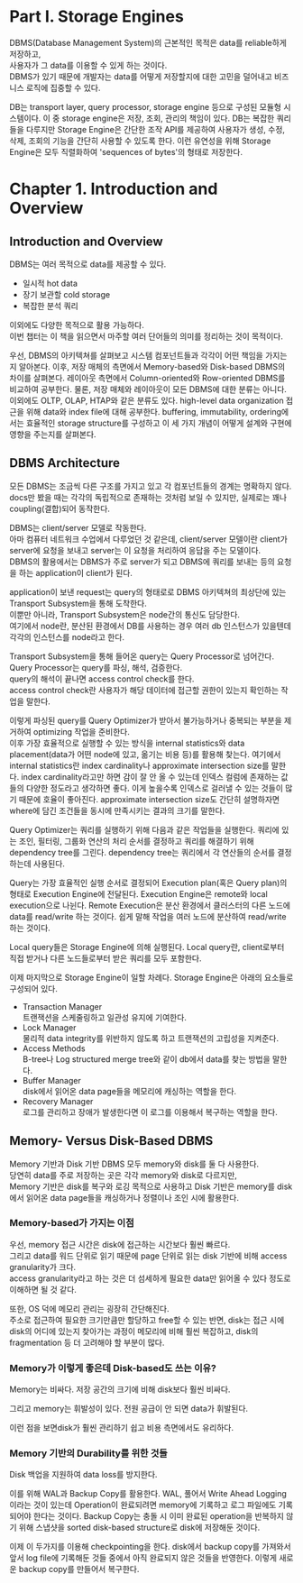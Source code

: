 # Part I. Storage Engines

DBMS(Database Management System)의 근본적인 목적은 data를 reliable하게 저장하고,<br>사용자가 그 data를 이용할 수 있게 하는 것이다.<br>
DBMS가 있기 때문에 개발자는 data를 어떻게 저장할지에 대한 고민을 덜어내고 비즈니스 로직에 집중할 수 있다.

DB는 transport layer, query processor, storage engine 등으로 구성된 모듈형 시스템이다.
이 중 storage engine은 저장, 조회, 관리의 책임이 있다.
DB는 복잡한 쿼리들을 다루지만 Storage Engine은 간단한 조작 API를 제공하여 사용자가 생성, 수정, 삭제, 조회의 기능을 간단히 사용할 수 있도록 한다.
이런 유연성을 위해 Storage Engine은 모두 직렬화하여 'sequences of bytes'의 형태로 저장한다.

# Chapter 1. Introduction and Overview

## Introduction and Overview

DBMS는 여러 목적으로 data를 제공할 수 있다.

- 일시적 hot data
- 장기 보관할 cold storage
- 복잡한 분석 쿼리

이외에도 다양한 목적으로 활용 가능하다.<br>
이번 챕터는 이 책을 읽으면서 마주할 여러 단어들의 의미를 정리하는 것이 목적이다.

우선, DBMS의 아키텍쳐를 살펴보고 시스템 컴포넌트들과 각각이 어떤 책임을 가지는지 알아본다.
이후, 저장 매체의 측면에서 Memory-based와 Disk-based DBMS의 차이를 살펴본다.
레이아웃 측면에서 Column-oriented와 Row-oriented DBMS를 비교하여 공부한다.
물론, 저장 매체와 레이아웃이 모든 DBMS에 대한 분류는 아니다. 이외에도 OLTP, OLAP, HTAP와 같은 분류도 있다.
high-level data organization 접근을 위해 data와 index file에 대해 공부한다.
buffering, immutability, ordering에서는 효율적인 storage structure를 구성하고 이 세 가지 개념이 어떻게 설계와 구현에 영향을 주는지를 살펴본다.

## DBMS Architecture

모든 DBMS는 조금씩 다른 구조를 가지고 있고 각 컴포넌트들의 경계는 명확하지 않다.<br>
docs만 봤을 때는 각각의 독립적으로 존재하는 것처럼 보일 수 있지만, 실제로는 꽤나 coupling(결합)되어 동작한다.

DBMS는 client/server 모델로 작동한다.<br>
아마 컴퓨터 네트워크 수업에서 다루었던 것 같은데, client/server 모델이란 client가 server에 요청을 보내고 server는 이 요청을 처리하여 응답을 주는 모델이다.<br>
DBMS의 활용에서는 DBMS가 주로 server가 되고 DBMS에 쿼리를 보내는 등의 요청을 하는 application이 client가 된다.<br>

application이 보낸 request는 query의 형태로로 DBMS 아키텍쳐의 최상단에 있는 Transport Subsystem을 통해 도착한다.<br>
이뿐만 아니라, Transport Subsystem은 node간의 통신도 담당한다.<br>
여기에서 node란, 분산된 환경에서 DB를 사용하는 경우 여러 db 인스턴스가 있을텐데 각각의 인스턴스를 node라고 한다.

Transport Subsystem을 통해 들어온 query는 Query Processor로 넘어간다.<br>
Query Processor는 query를 파싱, 해석, 검증한다.<br>
query의 해석이 끝나면 access control check를 한다.<br>
access control check란 사용자가 해당 데이터에 접근할 권한이 있는지 확인하는 작업을 말한다.<br>

이렇게 파싱된 query를 Query Optimizer가 받아서 불가능하거나 중복되는 부분을 제거하여 optimizing 작업을 준비한다.<br>
이후 가장 효율적으로 실행할 수 있는 방식을 internal statistics와 data placement(data가 어떤 node에 있고, 옮기는 비용 등)를 활용해 찾는다.
여기에서 internal statistics란 index cardinality나 approximate intersection size를 말한다.
index cardinality라고만 하면 감이 잘 안 올 수 있는데 인덱스 컬럼에 존재하는 값들의 다양한 정도라고 생각하면 좋다.
이게 높을수록 인덱스로 걸러낼 수 있는 것들이 많기 때문에 호율이 좋아진다.
approximate intersection size도 간단히 설명하자면 where에 담긴 조건들을 동시에 만족시키는 결과의 크기를 말한다.

Query Optimizer는 쿼리를 실행하기 위해 다음과 같은 작업들을 실행한다.
쿼리에 있는 조인, 필터링, 그룹화 연산의 처리 순서를 결정하고 쿼리를 해결하기 위해 dependency tree를 그린다.
dependency tree는 쿼리에서 각 연산들의 순서를 결정하는데 사용된다.

Query는 가장 효율적인 실행 순서로 결정되어 Execution plan(혹은 Query plan)의 형태로 Execution Engine에 전달된다.
Execution Engine은 remote와 local execution으로 나뉜다.
Remote Execution은 분산 환경에서 클러스터의 다른 노드에 data를 read/write 하는 것이다.
쉽게 말해 작업을 여러 노드에 분산하여 read/write 하는 것이다.

Local query들은 Storage Engine에 의해 실행된다.
Local query란, client로부터 직접 받거나 다른 노드들로부터 받은 쿼리를 모두 포함한다.

이제 마지막으로 Storage Engine이 일할 차례다.
Storage Engine은 아래의 요소들로 구성되어 있다.

- Transaction Manager<br>
  트랜잭션을 스케줄링하고 일관성 유지에 기여한다.
- Lock Manager<br>
  물리적 data integrity를 위반하지 않도록 하고 트랜잭션의 고립성을 지켜준다.
- Access Methods<br>
  B-tree나 Log structured merge tree와 같이 db에서 data를 찾는 방법을 말한다.
- Buffer Manager<br>
  disk에서 읽어온 data page들을 메모리에 캐싱하는 역할을 한다.
- Recovery Manager<br>
  로그를 관리하고 장애가 발생한다면 이 로그를 이용해서 복구하는 역할을 한다.

## Memory- Versus Disk-Based DBMS

Memory 기반과 Disk 기반 DBMS 모두 memory와 disk를 둘 다 사용한다.<br>
당연히 data를 주로 저장하는 곳은 각각 memory와 disk로 다르지만,<br>
Memory 기반은 disk를 복구와 로깅 목적으로 사용하고 Disk 기반은 memory를 disk에서 읽어온 data page들을 캐싱하거나 정렬이나 조인 시에 활용한다.

### Memory-based가 가지는 이점

우선, memory 접근 시간은 disk에 접근하는 시간보다 훨씬 빠르다.<br>
그리고 data를 워드 단위로 읽기 때문에 page 단위로 읽는 disk 기반에 비해 access granularity가 크다.<br>
access granularity라고 하는 것은 더 섬세하게 필요한 data만 읽어올 수 있다 정도로 이해하면 될 것 같다.<br>

또한, OS 덕에 메모리 관리는 굉장히 간단해진다.<br>
주소로 접근하여 필요한 크기만큼만 할당하고 free할 수 있는 반면, disk는 접근 시에 disk의 어디에 있는지 찾아가는 과정이 메모리에 비해 훨씬 복잡하고,
disk의 fragmentation 등 더 고려해야 할 부분이 많다.

### Memory가 이렇게 좋은데 Disk-based도 쓰는 이유?

Memory는 비싸다.
저장 공간의 크기에 비해 disk보다 훨씬 비싸다.

그리고 memory는 휘발성이 있다.
전원 공급이 안 되면 data가 휘발된다.

이런 점을 보면disk가 훨씬 관리하기 쉽고 비용 측면에서도 유리하다.

### Memory 기반의 Durability를 위한 것들

Disk 백업을 지원하여 data loss를 방지한다.

이를 위해 WAL과 Backup Copy를 활용한다.
WAL, 풀어서 Write Ahead Logging이라는 것이 있는데 Operation이 완료되려면 memory에 기록하고 로그 파일에도 기록되어야 한다는 것이다.
Backup Copy는 충돌 시 이미 완료된 operation을 반복하지 않기 위해 스냅샷을 sorted disk-based structure로 disk에 저장해둔 것이다.

이제 이 두가지를 이용해 checkpointing을 한다.
disk에서 backup copy를 가져와서 앞서 log file에 기록해둔 것들 중에서 아직 완료되지 않은 것들을 반영한다.
이렇게 새로운 backup copy를 만들어서 복구한다.
